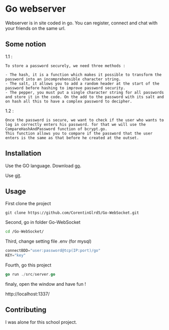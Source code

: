 # Go webserver

Webserver is in site coded in go. You can register, connect and chat with your friends on the same url.

## Some notion

1.1 :

    To store a password securely, we need three methods :

    - The hash, it is a function which makes it possible to transform the password into an incomprehensible character string.
    - The salt, it allows you to add a random header at the start of the password before hashing to improve password security.
    - The pepper, you must put a single character string for all passwords and store it in the code. On the add to the password with its salt and on hash all this to have a complex password to decipher.

1.2 :

    Once the password is secure, we want to check if the user who wants to log in correctly enters his password. for that we will use the CompareHashAndPassword function of bcrypt.go.
    This function allows you to compare if the password that the user enters is the same as that before he created at the outset.

## Installation

Use the GO language. Download [go](https://golang.org/doc/install/).

Use [git](https://git-scm.com/downloads/).

## Usage

First clone the project

```git
git clone https://github.com/CorentinGlrd5/Go-WebSocket.git

```

Second, go in folder Go-WebSocket

```bash
cd /Go-WebSocket/

```

Third, change setting file .env (for mysql)

```go
connectBDD="user:password@tcp(IP:port)/go"
KEY="key"
```

Fourth, go this project

```go
go run ./src/server.go

```

finaly, open the window and have fun !

http://localhost:1337/

## Contributing

I was alone for this school project.
